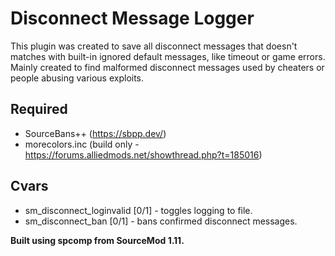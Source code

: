 # Disconnect Message Logger
This plugin was created to save all disconnect messages that doesn't matches with built-in ignored default messages, like timeout or game errors.  
Mainly created to find malformed disconnect messages used by cheaters or people abusing various exploits.

## Required
* SourceBans++ (https://sbpp.dev/)
* morecolors.inc (build only - https://forums.alliedmods.net/showthread.php?t=185016)

## Cvars
* sm_disconnect_loginvalid [0/1] - toggles logging to file.
* sm_disconnect_ban [0/1] - bans confirmed disconnect messages.

**Built using spcomp from SourceMod 1.11.**
